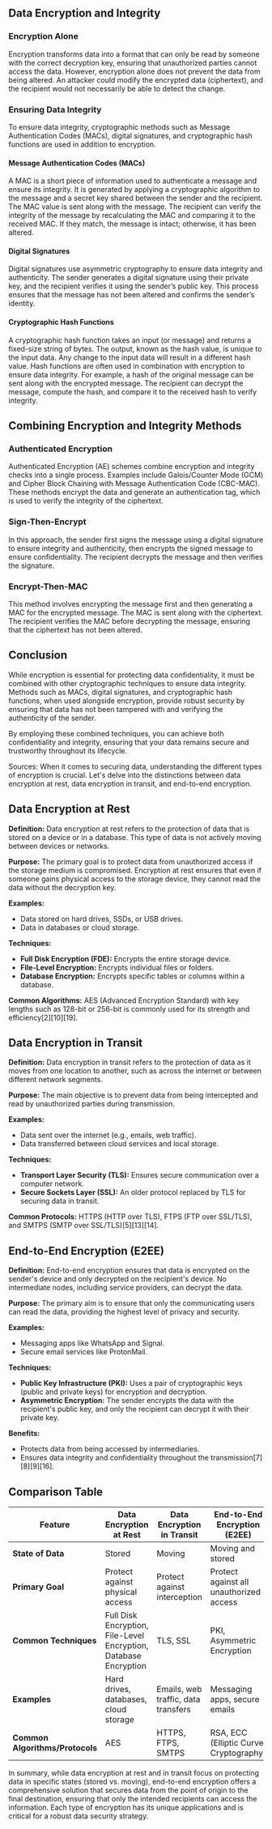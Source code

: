 

## **Data Encryption and Integrity**

### **Encryption Alone**
Encryption transforms data into a format that can only be read by someone with the correct decryption key, ensuring that unauthorized parties cannot access the data. However, encryption alone does not prevent the data from being altered. An attacker could modify the encrypted data (ciphertext), and the recipient would not necessarily be able to detect the change.

### **Ensuring Data Integrity**

To ensure data integrity, cryptographic methods such as Message Authentication Codes (MACs), digital signatures, and cryptographic hash functions are used in addition to encryption.

#### **Message Authentication Codes (MACs)**
A MAC is a short piece of information used to authenticate a message and ensure its integrity. It is generated by applying a cryptographic algorithm to the message and a secret key shared between the sender and the recipient. The MAC value is sent along with the message. The recipient can verify the integrity of the message by recalculating the MAC and comparing it to the received MAC. If they match, the message is intact; otherwise, it has been altered.

#### **Digital Signatures**
Digital signatures use asymmetric cryptography to ensure data integrity and authenticity. The sender generates a digital signature using their private key, and the recipient verifies it using the sender’s public key. This process ensures that the message has not been altered and confirms the sender’s identity.

#### **Cryptographic Hash Functions**
A cryptographic hash function takes an input (or message) and returns a fixed-size string of bytes. The output, known as the hash value, is unique to the input data. Any change to the input data will result in a different hash value. Hash functions are often used in combination with encryption to ensure data integrity. For example, a hash of the original message can be sent along with the encrypted message. The recipient can decrypt the message, compute the hash, and compare it to the received hash to verify integrity.

## **Combining Encryption and Integrity Methods**

### **Authenticated Encryption**
Authenticated Encryption (AE) schemes combine encryption and integrity checks into a single process. Examples include Galois/Counter Mode (GCM) and Cipher Block Chaining with Message Authentication Code (CBC-MAC). These methods encrypt the data and generate an authentication tag, which is used to verify the integrity of the ciphertext.

### **Sign-Then-Encrypt**
In this approach, the sender first signs the message using a digital signature to ensure integrity and authenticity, then encrypts the signed message to ensure confidentiality. The recipient decrypts the message and then verifies the signature.

### **Encrypt-Then-MAC**
This method involves encrypting the message first and then generating a MAC for the encrypted message. The MAC is sent along with the ciphertext. The recipient verifies the MAC before decrypting the message, ensuring that the ciphertext has not been altered.

## **Conclusion**

While encryption is essential for protecting data confidentiality, it must be combined with other cryptographic techniques to ensure data integrity. Methods such as MACs, digital signatures, and cryptographic hash functions, when used alongside encryption, provide robust security by ensuring that data has not been tampered with and verifying the authenticity of the sender.

By employing these combined techniques, you can achieve both confidentiality and integrity, ensuring that your data remains secure and trustworthy throughout its lifecycle.

Sources:
When it comes to securing data, understanding the different types of encryption is crucial. Let's delve into the distinctions between data encryption at rest, data encryption in transit, and end-to-end encryption.

## **Data Encryption at Rest**

**Definition:** Data encryption at rest refers to the protection of data that is stored on a device or in a database. This type of data is not actively moving between devices or networks.

**Purpose:** The primary goal is to protect data from unauthorized access if the storage medium is compromised. Encryption at rest ensures that even if someone gains physical access to the storage device, they cannot read the data without the decryption key.

**Examples:**
- Data stored on hard drives, SSDs, or USB drives.
- Data in databases or cloud storage.

**Techniques:**
- **Full Disk Encryption (FDE):** Encrypts the entire storage device.
- **File-Level Encryption:** Encrypts individual files or folders.
- **Database Encryption:** Encrypts specific tables or columns within a database.

**Common Algorithms:** AES (Advanced Encryption Standard) with key lengths such as 128-bit or 256-bit is commonly used for its strength and efficiency[2][10][19].

## **Data Encryption in Transit**

**Definition:** Data encryption in transit refers to the protection of data as it moves from one location to another, such as across the internet or between different network segments.

**Purpose:** The main objective is to prevent data from being intercepted and read by unauthorized parties during transmission.

**Examples:**
- Data sent over the internet (e.g., emails, web traffic).
- Data transferred between cloud services and local storage.

**Techniques:**
- **Transport Layer Security (TLS):** Ensures secure communication over a computer network.
- **Secure Sockets Layer (SSL):** An older protocol replaced by TLS for securing data in transit.

**Common Protocols:** HTTPS (HTTP over TLS), FTPS (FTP over SSL/TLS), and SMTPS (SMTP over SSL/TLS)[5][13][14].

## **End-to-End Encryption (E2EE)**

**Definition:** End-to-end encryption ensures that data is encrypted on the sender's device and only decrypted on the recipient's device. No intermediate nodes, including service providers, can decrypt the data.

**Purpose:** The primary aim is to ensure that only the communicating users can read the data, providing the highest level of privacy and security.

**Examples:**
- Messaging apps like WhatsApp and Signal.
- Secure email services like ProtonMail.

**Techniques:**
- **Public Key Infrastructure (PKI):** Uses a pair of cryptographic keys (public and private keys) for encryption and decryption.
- **Asymmetric Encryption:** The sender encrypts the data with the recipient's public key, and only the recipient can decrypt it with their private key.

**Benefits:**
- Protects data from being accessed by intermediaries.
- Ensures data integrity and confidentiality throughout the transmission[7][8][9][16].

## **Comparison Table**

| Feature                      | Data Encryption at Rest             | Data Encryption in Transit         | End-to-End Encryption (E2EE)     |
|------------------------------|-------------------------------------|-----------------------------------|----------------------------------|
| **State of Data**            | Stored                              | Moving                            | Moving and stored                |
| **Primary Goal**             | Protect against physical access     | Protect against interception      | Protect against all unauthorized access |
| **Common Techniques**        | Full Disk Encryption, File-Level Encryption, Database Encryption | TLS, SSL                          | PKI, Asymmetric Encryption       |
| **Examples**                 | Hard drives, databases, cloud storage | Emails, web traffic, data transfers | Messaging apps, secure emails    |
| **Common Algorithms/Protocols** | AES                               | HTTPS, FTPS, SMTPS                | RSA, ECC (Elliptic Curve Cryptography)  |

In summary, while data encryption at rest and in transit focus on protecting data in specific states (stored vs. moving), end-to-end encryption offers a comprehensive solution that secures data from the point of origin to the final destination, ensuring that only the intended recipients can access the information. Each type of encryption has its unique applications and is critical for a robust data security strategy.
